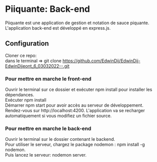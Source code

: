 # Piiquante: Back-end

Piiquante est une application de gestion et notation de sauce piquante.
L'application back-end est développé en express.js.


## Configuration

Cloner ce repo:  
dans le terminal => git clone https://github.com/EdwinDij/EdwinDij-EdwinDijeont_6_03032022--.git  

### Pour mettre en marche le front-end

Ouvrir le terminal sur ce dossier et exécuter npm install pour installer les dépendances.  
Exécuter npm install    
Démarrer npm start pour avoir accès au serveur de développement.
Rendez-vous sur http://localhost:4200.
L'application va se recharger automatiquement si vous modifiez un fichier source.

### Pour mettre en marche le back-end  
Ouvrir le terminal sur le dossier contenant le backend.  
Pour utiliser le serveur, chargez le package nodemon : npm install -g nodemon.  
Puis lancez le serveur: nodemon server.  
